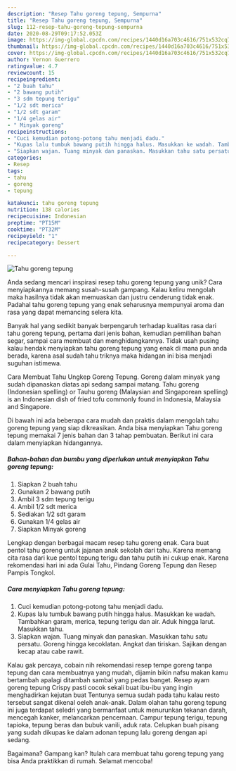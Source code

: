 ```yaml
---
description: "Resep Tahu goreng tepung, Sempurna"
title: "Resep Tahu goreng tepung, Sempurna"
slug: 112-resep-tahu-goreng-tepung-sempurna
date: 2020-08-29T09:17:52.053Z
image: https://img-global.cpcdn.com/recipes/1440d16a703c4616/751x532cq70/tahu-goreng-tepung-foto-resep-utama.jpg
thumbnail: https://img-global.cpcdn.com/recipes/1440d16a703c4616/751x532cq70/tahu-goreng-tepung-foto-resep-utama.jpg
cover: https://img-global.cpcdn.com/recipes/1440d16a703c4616/751x532cq70/tahu-goreng-tepung-foto-resep-utama.jpg
author: Vernon Guerrero
ratingvalue: 4.7
reviewcount: 15
recipeingredient:
- "2 buah tahu"
- "2 bawang putih"
- "3 sdm tepung terigu"
- "1/2 sdt merica"
- "1/2 sdt garam"
- "1/4 gelas air"
- " Minyak goreng"
recipeinstructions:
- "Cuci kemudian potong-potong tahu menjadi dadu."
- "Kupas lalu tumbuk bawang putih hingga halus. Masukkan ke wadah. Tambahkan garam, merica, tepung terigu dan air. Aduk hingga larut. Masukkan tahu."
- "Siapkan wajan. Tuang minyak dan panaskan. Masukkan tahu satu persatu. Goreng hingga kecoklatan. Angkat dan tiriskan. Sajikan dengan kecap atau cabe rawit."
categories:
- Resep
tags:
- tahu
- goreng
- tepung

katakunci: tahu goreng tepung 
nutrition: 138 calories
recipecuisine: Indonesian
preptime: "PT15M"
cooktime: "PT32M"
recipeyield: "1"
recipecategory: Dessert

---
```



![Tahu goreng tepung](https://img-global.cpcdn.com/recipes/1440d16a703c4616/751x532cq70/tahu-goreng-tepung-foto-resep-utama.jpg)

Anda sedang mencari inspirasi resep tahu goreng tepung yang unik? Cara menyiapkannya memang susah-susah gampang. Kalau keliru mengolah maka hasilnya tidak akan memuaskan dan justru cenderung tidak enak. Padahal tahu goreng tepung yang enak seharusnya mempunyai aroma dan rasa yang dapat memancing selera kita.

Banyak hal yang sedikit banyak berpengaruh terhadap kualitas rasa dari tahu goreng tepung, pertama dari jenis bahan, kemudian pemilihan bahan segar, sampai cara membuat dan menghidangkannya. Tidak usah pusing kalau hendak menyiapkan tahu goreng tepung yang enak di mana pun anda berada, karena asal sudah tahu triknya maka hidangan ini bisa menjadi suguhan istimewa.

Cara Membuat Tahu Ungkep Goreng Tepung. Goreng dalam minyak yang sudah dipanaskan diatas api sedang sampai matang. Tahu goreng (Indonesian spelling) or Tauhu goreng (Malaysian and Singaporean spelling) is an Indonesian dish of fried tofu commonly found in Indonesia, Malaysia and Singapore.


Di bawah ini ada beberapa cara mudah dan praktis dalam mengolah tahu goreng tepung yang siap dikreasikan. Anda bisa menyiapkan Tahu goreng tepung memakai 7 jenis bahan dan 3 tahap pembuatan. Berikut ini cara dalam menyiapkan hidangannya.

<!--inarticleads1-->

##### Bahan-bahan dan bumbu yang diperlukan untuk menyiapkan Tahu goreng tepung:

1. Siapkan 2 buah tahu
1. Gunakan 2 bawang putih
1. Ambil 3 sdm tepung terigu
1. Ambil 1/2 sdt merica
1. Sediakan 1/2 sdt garam
1. Gunakan 1/4 gelas air
1. Siapkan  Minyak goreng


Lengkap dengan berbagai macam resep tahu goreng enak. Cara buat pentol tahu goreng untuk jajanan anak sekolah dari tahu. Karena memang cita rasa dari kue pentol tepung terigu dan tahu putih ini cukup enak. Karena rekomendasi hari ini ada Gulai Tahu, Pindang Goreng Tepung dan Resep Pampis Tongkol. 

<!--inarticleads2-->

##### Cara menyiapkan Tahu goreng tepung:

1. Cuci kemudian potong-potong tahu menjadi dadu.
1. Kupas lalu tumbuk bawang putih hingga halus. Masukkan ke wadah. Tambahkan garam, merica, tepung terigu dan air. Aduk hingga larut. Masukkan tahu.
1. Siapkan wajan. Tuang minyak dan panaskan. Masukkan tahu satu persatu. Goreng hingga kecoklatan. Angkat dan tiriskan. Sajikan dengan kecap atau cabe rawit.


Kalau gak percaya, cobain nih rekomendasi resep tempe goreng tanpa tepung dan cara membuatnya yang mudah, dijamin bikin nafsu makan kamu bertambah apalagi ditambah sambal yang pedas banget. Resep ayam goreng tepung Crispy pasti cocok sekali buat ibu-ibu yang ingin menghadirkan kejutan buat Tentunya semua sudah pada tahu kalau resto tersebut sangat dikenal oeleh anak-anak. Dalam olahan tahu goreng tepung ini juga terdapat seledri yang bermanfaat untuk menurunkan tekanan darah, mencegah kanker, melancarkan pencernaan. Campur tepung terigu, tepung tapioka, tepung beras dan bubuk vanili, aduk rata. Celupkan buah pisang yang sudah dikupas ke dalam adonan tepung lalu goreng dengan api sedang. 

Bagaimana? Gampang kan? Itulah cara membuat tahu goreng tepung yang bisa Anda praktikkan di rumah. Selamat mencoba!
